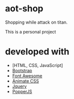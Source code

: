 # aot-shop
Shopping while attack on titan.

This is a personal project
 
# developed with
* [HTML, CSS, JavaScript]
* [Bootstrap](https://getbootstrap.com/)
* [Font Awesome](https://fontawesome.com/)
* [Animate CSS](https://daneden.github.io/animate.css/)
* [Jquery](https://jquery.com/)
* [PopperJS](https://popper.js.org/)

